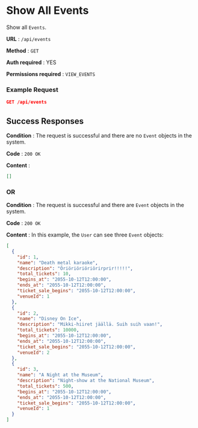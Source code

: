 # Show All Events

Show all `Events`.

**URL** : `/api/events`

**Method** : `GET`

**Auth required** : YES

**Permissions required** : `VIEW_EVENTS`

### Example Request

```json
GET /api/events
```

## Success Responses

**Condition** : The request is successful and there are no `Event` objects in the system.

**Code** : `200 OK`

**Content** :

```json
[]
```

### OR

**Condition** : The request is successful and there are `Event` objects in the system.

**Code** : `200 OK`

**Content** : In this example, the `User` can see three `Event` objects:

```json
[
  {
    "id": 1,
    "name": "Death metal karaoke",
    "description": "Öriöriöriöriörirprir!!!!!",
    "total_tickets": 10,
    "begins_at": "2055-10-12T12:00:00",
    "ends_at": "2055-10-12T12:00:00",
    "ticket_sale_begins": "2055-10-12T12:00:00",
    "venueId": 1
  },
  {
    "id": 2,
    "name": "Disney On Ice",
    "description": "Mikki-hiiret jäällä. Suih suih vaan!",
    "total_tickets": 10000,
    "begins_at": "2055-10-12T12:00:00",
    "ends_at": "2055-10-12T12:00:00",
    "ticket_sale_begins": "2055-10-12T12:00:00",
    "venueId": 2
  },
  {
    "id": 3,
    "name": "A Night at the Museum",
    "description": "Night-show at the National Museum",
    "total_tickets": 500,
    "begins_at": "2055-10-12T12:00:00",
    "ends_at": "2055-10-12T12:00:00",
    "ticket_sale_begins": "2055-10-12T12:00:00",
    "venueId": 1
  }
]
```
